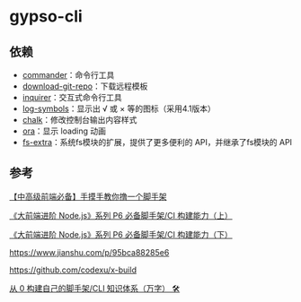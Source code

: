 # gypso-cli

## 依赖

- [commander](https://www.npmjs.com/package/commander)：命令行工具
- [download-git-repo](https://www.npmjs.com/package/download-git-repo)：下载远程模板
- [inquirer](https://www.npmjs.com/package/inquirer)：交互式命令行工具
- [log-symbols](https://www.npmjs.com/package/log-symbols)：显示出 √ 或 × 等的图标（采用4.1版本）
- [chalk](https://www.npmjs.com/package/chalk)：修改控制台输出内容样式
- [ora](https://www.npmjs.com/package/ora)：显示 loading 动画
- [fs-extra](https://www.npmjs.com/package/fs-extra)：系统fs模块的扩展，提供了更多便利的 API，并继承了fs模块的 API

## 参考

[【中高级前端必备】手摸手教你撸一个脚手架](https://juejin.cn/post/6844903896163303438#heading-10)

[《大前端进阶 Node.js》系列 P6 必备脚手架/CI 构建能力（上）](https://juejin.cn/post/6844904101893898248)

[《大前端进阶 Node.js》系列 P6 必备脚手架/CI 构建能力（下）](https://juejin.cn/post/6844904111263973384)

https://www.jianshu.com/p/95bca88285e6

https://github.com/codexu/x-build

[从 0 构建自己的脚手架/CLI 知识体系（万字） 🛠](https://juejin.cn/post/6966119324478079007)
